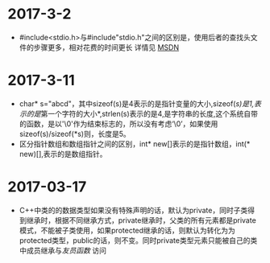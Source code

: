 # 2017-3-2
* #include<stdio.h>与#include"stdio.h"之间的区别是，使用后者的查找头文件的步骤更多，相对花费的时间更长 详情见 [MSDN](https://msdn.microsoft.com/zh-cn/library/hh875057.aspx)

# 2017-3-11
 * char* s="abcd"，其中sizeof(s)是4表示的是指针变量的大小,sizeof(*s)是1,表示的是*第一个字符的大小*,strlen(s)表示的是4,是字符串的长度,这个系统自带的函数，是以'\0'作为结束标志的，所以没有考虑‘\0’，如果使用sizeof(s)/sizeof(*s)则，长度是5。
 * 区分指针数组和数组指针之间的区别，int* new[]表示的是指针数组，int(* new)[],表示的是数组指针。

# 2017-03-17
 * C++中类的的数据类型如果没有特殊声明的话，默认为private，同时子类得到继承时，根据不同继承方式，private继承时，父类的所有元素都是private模式，不能被子类使用，如果protected继承的话，则默认为转化为为protected类型，public的话，则不变。同时private类型元素只能被自己的类中成员继承与*友员函数* 访问
